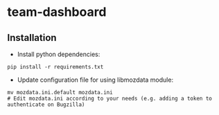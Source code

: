 # team-dashboard

Installation
------------

* Install python dependencies:
```
pip install -r requirements.txt
```

* Update configuration file for using libmozdata module:
```
mv mozdata.ini.default mozdata.ini
# Edit mozdata.ini according to your needs (e.g. adding a token to authenticate on Bugzilla)
```
